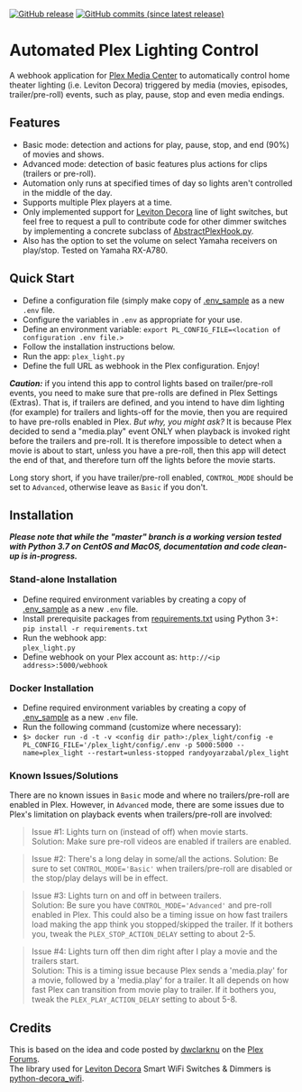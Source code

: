 [![GitHub release](https://img.shields.io/badge/Download-Release%20v1.0-lightgrey.svg?style=social)](https://github.com/randyoyarzabal/plex_light/releases/latest) [![GitHub commits (since latest release)](https://img.shields.io/github/commits-since/randyoyarzabal/plex_light/latest.svg?style=social)](https://github.com/randyoyarzabal/plex_light/commits/master)

# Automated Plex Lighting Control

A webhook application for [Plex Media Center](http://plex.tv) to automatically control home theater lighting
(i.e. Leviton Decora) triggered by media (movies, episodes, trailer/pre-roll) events, such as play, pause, stop and even
media endings.

## Features

- Basic mode: detection and actions for play, pause, stop, and end (90%) of movies and shows.
- Advanced mode: detection of basic features plus actions for clips (trailers or pre-roll).
- Automation only runs at specified times of day so lights aren't controlled in the middle of the day.
- Supports multiple Plex players at a time.
- Only implemented support
  for [Leviton Decora](http://www.leviton.com/en/products/lighting-controls/decora-smart-with-wifi)
  line of light switches, but feel free to request a pull to contribute code for other dimmer switches by implementing a
  concrete subclass of [AbstractPlexHook.py](../plex/AbstractPlexHook.py).
- Also has the option to set the volume on select Yamaha receivers on play/stop. Tested on Yamaha RX-A780. 

## Quick Start

- Define a configuration file (simply make copy of [.env_sample](../.env_sample) as a new `.env` file.
- Configure the variables in `.env` as appropriate for your use.
- Define an environment variable: `export PL_CONFIG_FILE=<location of configuration .env file.>`
- Follow the installation instructions below.
- Run the app: `plex_light.py`
- Define the full URL as webhook in the Plex configuration. Enjoy!

***Caution:*** if you intend this app to control lights based on trailer/pre-roll events, you need to make sure that
pre-rolls are defined in Plex Settings (Extras). That is, if trailers are defined, and you intend to have dim lighting
(for example) for trailers and lights-off for the movie, then you are required to have pre-rolls enabled in Plex.
*But why, you might ask?* It is because Plex decided to send a "media.play" event ONLY when playback is invoked right
before the trailers and pre-roll. It is therefore impossible to detect when a movie is about to start, unless you have a
pre-roll, then this app will detect the end of that, and therefore turn off the lights before the movie starts.

Long story short, if you have trailer/pre-roll enabled, `CONTROL_MODE` should be set to `Advanced`, otherwise leave
as `Basic` if you don't.

## Installation

***Please note that while the "master" branch is a working version tested with Python 3.7 on CentOS and MacOS,
documentation and code clean-up is in-progress.***

### Stand-alone Installation

- Define required environment variables by creating a copy of [.env_sample](../.env_sample) as a new `.env` file.
- Install prerequisite packages from [requirements.txt](../requirements.txt) using Python 3+:  
  `pip install -r requirements.txt`
- Run the webhook app:  
  `plex_light.py`
- Define webhook on your Plex account as: `http://<ip address>:5000/webhook`

### Docker Installation

- Define required environment variables by creating a copy of [.env_sample](../.env_sample) as a new `.env` file.
- Run the following command (customize where necessary):
- `$> docker run -d -t -v <config dir path>:/plex_light/config -e PL_CONFIG_FILE='/plex_light/config/.env -p 5000:5000 --name=plex_light --restart=unless-stopped randyoyarzabal/plex_light`

### Known Issues/Solutions

There are no known issues in `Basic` mode and where no trailers/pre-roll are enabled in Plex. However, in `Advanced`
mode, there are some issues due to Plex's limitation on playback events when trailers/pre-roll are involved:

> Issue #1: Lights turn on (instead of off) when movie starts.   
> Solution: Make sure pre-roll videos are enabled if trailers are enabled.

> Issue #2: There's a long delay in some/all the actions.
> Solution: Be sure to set `CONTROL_MODE='Basic'` when trailers/pre-roll are disabled or the stop/play delays will be
> in effect.

> Issue #3: Lights turn on and off in between trailers.   
> Solution: Be sure you have `CONTROL_MODE='Advanced'` and pre-roll enabled in Plex. This could also be a timing issue on how fast trailers load making the app think you stopped/skipped the trailer. If it bothers you, tweak the
`PLEX_STOP_ACTION_DELAY` setting to about 2-5.

> Issue #4: Lights turn off then dim right after I play a movie and the trailers start.   
> Solution: This is a timing issue because Plex sends a 'media.play' for a movie, followed by a 'media.play' for a trailer. It all depends on how fast Plex can transition from movie play to trailer. If it bothers you, tweak the
`PLEX_PLAY_ACTION_DELAY` setting to about 5-8.

## Credits

This is based on the idea and code posted by [dwclarknu](https://forums.plex.tv/t/rel-control-leviton-lights/275873)
on the [Plex Forums](https://forums.plex.tv).  
The library used for [Leviton Decora](http://www.leviton.com/en/products/lighting-controls/decora-smart-with-wifi)
Smart WiFi Switches &amp; Dimmers is [python-decora_wifi](https://github.com/tlyakhov/python-decora_wifi).
